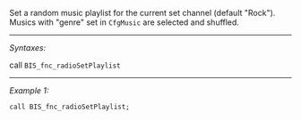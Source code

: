 Set a random music playlist for the current set channel (default "Rock"). Musics with "genre" set in `CfgMusic` are selected and shuffled.


---
*Syntaxes:*

call `BIS_fnc_radioSetPlaylist`

---
*Example 1:*

```sqf
call BIS_fnc_radioSetPlaylist;
```